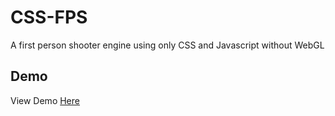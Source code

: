 # CSS-FPS
A first person shooter engine using only CSS and Javascript without WebGL

## Demo

View Demo [Here](https://piriys.github.io/CSS-FPS/)
